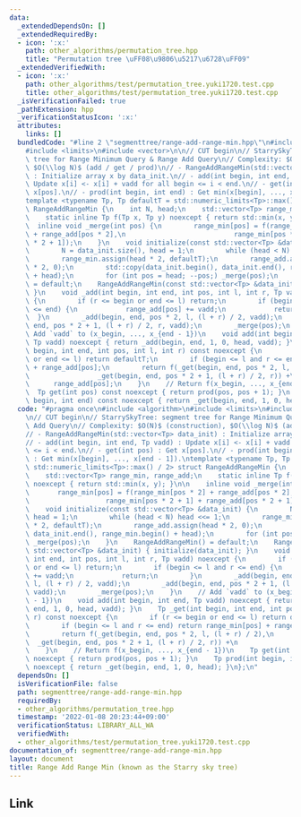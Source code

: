 ```yaml
---
data:
  _extendedDependsOn: []
  _extendedRequiredBy:
  - icon: ':x:'
    path: other_algorithms/permutation_tree.hpp
    title: "Permutation tree \uFF08\u9806\u5217\u6728\uFF09"
  _extendedVerifiedWith:
  - icon: ':x:'
    path: other_algorithms/test/permutation_tree.yuki1720.test.cpp
    title: other_algorithms/test/permutation_tree.yuki1720.test.cpp
  _isVerificationFailed: true
  _pathExtension: hpp
  _verificationStatusIcon: ':x:'
  attributes:
    links: []
  bundledCode: "#line 2 \"segmenttree/range-add-range-min.hpp\"\n#include <algorithm>\n\
    #include <limits>\n#include <vector>\n\n// CUT begin\n// StarrySkyTree: segment\
    \ tree for Range Minimum Query & Range Add Query\n// Complexity: $O(N)$ (construction),\
    \ $O(\\log N)$ (add / get / prod)\n// - RangeAddRangeMin(std::vector<Tp> data_init)\
    \ : Initialize array x by data_init.\n// - add(int begin, int end, Tp vadd) :\
    \ Update x[i] <- x[i] + vadd for all begin <= i < end.\n// - get(int pos) : Get\
    \ x[pos].\n// - prod(int begin, int end) : Get min(x[begin], ..., x[end - 1]).\n\
    template <typename Tp, Tp defaultT = std::numeric_limits<Tp>::max() / 2> struct\
    \ RangeAddRangeMin {\n    int N, head;\n    std::vector<Tp> range_min, range_add;\n\
    \    static inline Tp f(Tp x, Tp y) noexcept { return std::min(x, y); }\n\n  \
    \  inline void _merge(int pos) {\n        range_min[pos] = f(range_min[pos * 2]\
    \ + range_add[pos * 2],\n                           range_min[pos * 2 + 1] + range_add[pos\
    \ * 2 + 1]);\n    }\n    void initialize(const std::vector<Tp> &data_init) {\n\
    \        N = data_init.size(), head = 1;\n        while (head < N) head <<= 1;\n\
    \        range_min.assign(head * 2, defaultT);\n        range_add.assign(head\
    \ * 2, 0);\n        std::copy(data_init.begin(), data_init.end(), range_min.begin()\
    \ + head);\n        for (int pos = head; --pos;) _merge(pos);\n    }\n    RangeAddRangeMin()\
    \ = default;\n    RangeAddRangeMin(const std::vector<Tp> &data_init) { initialize(data_init);\
    \ }\n    void _add(int begin, int end, int pos, int l, int r, Tp vadd) noexcept\
    \ {\n        if (r <= begin or end <= l) return;\n        if (begin <= l and r\
    \ <= end) {\n            range_add[pos] += vadd;\n            return;\n      \
    \  }\n        _add(begin, end, pos * 2, l, (l + r) / 2, vadd);\n        _add(begin,\
    \ end, pos * 2 + 1, (l + r) / 2, r, vadd);\n        _merge(pos);\n    }\n    //\
    \ Add `vadd` to (x_begin, ..., x_{end - 1})\n    void add(int begin, int end,\
    \ Tp vadd) noexcept { return _add(begin, end, 1, 0, head, vadd); }\n    Tp _get(int\
    \ begin, int end, int pos, int l, int r) const noexcept {\n        if (r <= begin\
    \ or end <= l) return defaultT;\n        if (begin <= l and r <= end) return range_min[pos]\
    \ + range_add[pos];\n        return f(_get(begin, end, pos * 2, l, (l + r) / 2),\n\
    \                 _get(begin, end, pos * 2 + 1, (l + r) / 2, r)) +\n         \
    \      range_add[pos];\n    }\n    // Return f(x_begin, ..., x_{end - 1})\n  \
    \  Tp get(int pos) const noexcept { return prod(pos, pos + 1); }\n    Tp prod(int\
    \ begin, int end) const noexcept { return _get(begin, end, 1, 0, head); }\n};\n"
  code: "#pragma once\n#include <algorithm>\n#include <limits>\n#include <vector>\n\
    \n// CUT begin\n// StarrySkyTree: segment tree for Range Minimum Query & Range\
    \ Add Query\n// Complexity: $O(N)$ (construction), $O(\\log N)$ (add / get / prod)\n\
    // - RangeAddRangeMin(std::vector<Tp> data_init) : Initialize array x by data_init.\n\
    // - add(int begin, int end, Tp vadd) : Update x[i] <- x[i] + vadd for all begin\
    \ <= i < end.\n// - get(int pos) : Get x[pos].\n// - prod(int begin, int end)\
    \ : Get min(x[begin], ..., x[end - 1]).\ntemplate <typename Tp, Tp defaultT =\
    \ std::numeric_limits<Tp>::max() / 2> struct RangeAddRangeMin {\n    int N, head;\n\
    \    std::vector<Tp> range_min, range_add;\n    static inline Tp f(Tp x, Tp y)\
    \ noexcept { return std::min(x, y); }\n\n    inline void _merge(int pos) {\n \
    \       range_min[pos] = f(range_min[pos * 2] + range_add[pos * 2],\n        \
    \                   range_min[pos * 2 + 1] + range_add[pos * 2 + 1]);\n    }\n\
    \    void initialize(const std::vector<Tp> &data_init) {\n        N = data_init.size(),\
    \ head = 1;\n        while (head < N) head <<= 1;\n        range_min.assign(head\
    \ * 2, defaultT);\n        range_add.assign(head * 2, 0);\n        std::copy(data_init.begin(),\
    \ data_init.end(), range_min.begin() + head);\n        for (int pos = head; --pos;)\
    \ _merge(pos);\n    }\n    RangeAddRangeMin() = default;\n    RangeAddRangeMin(const\
    \ std::vector<Tp> &data_init) { initialize(data_init); }\n    void _add(int begin,\
    \ int end, int pos, int l, int r, Tp vadd) noexcept {\n        if (r <= begin\
    \ or end <= l) return;\n        if (begin <= l and r <= end) {\n            range_add[pos]\
    \ += vadd;\n            return;\n        }\n        _add(begin, end, pos * 2,\
    \ l, (l + r) / 2, vadd);\n        _add(begin, end, pos * 2 + 1, (l + r) / 2, r,\
    \ vadd);\n        _merge(pos);\n    }\n    // Add `vadd` to (x_begin, ..., x_{end\
    \ - 1})\n    void add(int begin, int end, Tp vadd) noexcept { return _add(begin,\
    \ end, 1, 0, head, vadd); }\n    Tp _get(int begin, int end, int pos, int l, int\
    \ r) const noexcept {\n        if (r <= begin or end <= l) return defaultT;\n\
    \        if (begin <= l and r <= end) return range_min[pos] + range_add[pos];\n\
    \        return f(_get(begin, end, pos * 2, l, (l + r) / 2),\n               \
    \  _get(begin, end, pos * 2 + 1, (l + r) / 2, r)) +\n               range_add[pos];\n\
    \    }\n    // Return f(x_begin, ..., x_{end - 1})\n    Tp get(int pos) const\
    \ noexcept { return prod(pos, pos + 1); }\n    Tp prod(int begin, int end) const\
    \ noexcept { return _get(begin, end, 1, 0, head); }\n};\n"
  dependsOn: []
  isVerificationFile: false
  path: segmenttree/range-add-range-min.hpp
  requiredBy:
  - other_algorithms/permutation_tree.hpp
  timestamp: '2022-01-08 20:23:44+09:00'
  verificationStatus: LIBRARY_ALL_WA
  verifiedWith:
  - other_algorithms/test/permutation_tree.yuki1720.test.cpp
documentation_of: segmenttree/range-add-range-min.hpp
layout: document
title: Range Add Range Min (known as the Starry sky tree)
---
```


## Link
